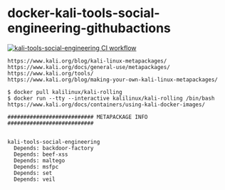 # docker-kali-tools-social-engineering-githubactions
[![kali-tools-social-engineering CI workflow](https://github.com/githubfoam/docker-kali-tools-social-engineering-githubactions/actions/workflows/kali-tools-social-engineering-wf.yml/badge.svg?branch=main)](https://github.com/githubfoam/docker-kali-tools-social-engineering-githubactions/actions/workflows/kali-tools-social-engineering-wf.yml)    
~~~
https://www.kali.org/blog/kali-linux-metapackages/
https://www.kali.org/docs/general-use/metapackages/
https://www.kali.org/tools/
https://www.kali.org/blog/making-your-own-kali-linux-metapackages/

$ docker pull kalilinux/kali-rolling
$ docker run --tty --interactive kalilinux/kali-rolling /bin/bash
https://www.kali.org/docs/containers/using-kali-docker-images/

########################### METAPACKAGE INFO ###########################


kali-tools-social-engineering
  Depends: backdoor-factory
  Depends: beef-xss
  Depends: maltego
  Depends: msfpc
  Depends: set
  Depends: veil
~~~